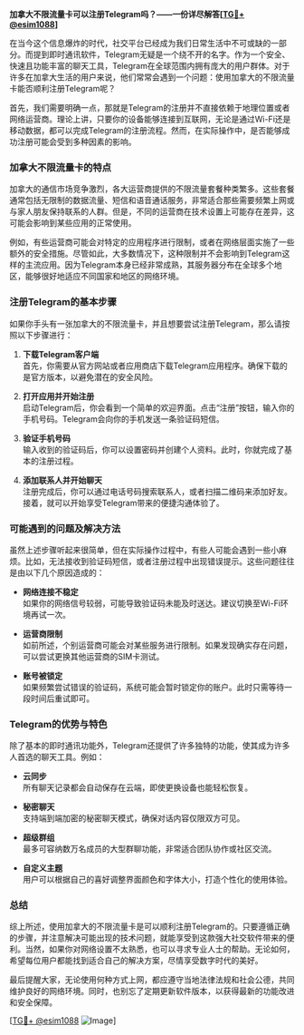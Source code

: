 **加拿大不限流量卡可以注册Telegram吗？——一份详尽解答[[TG💪+ @esim1088](https://t.me/s/esim1088)]**

在当今这个信息爆炸的时代，社交平台已经成为我们日常生活中不可或缺的一部分。而提到即时通讯软件，Telegram无疑是一个绕不开的名字。作为一个安全、快速且功能丰富的聊天工具，Telegram在全球范围内拥有庞大的用户群体。对于许多在加拿大生活的用户来说，他们常常会遇到一个问题：使用加拿大的不限流量卡能否顺利注册Telegram呢？

首先，我们需要明确一点，那就是Telegram的注册并不直接依赖于地理位置或者网络运营商。理论上讲，只要你的设备能够连接到互联网，无论是通过Wi-Fi还是移动数据，都可以完成Telegram的注册流程。然而，在实际操作中，是否能够成功注册可能会受到多种因素的影响。

### 加拿大不限流量卡的特点

加拿大的通信市场竞争激烈，各大运营商提供的不限流量套餐种类繁多。这些套餐通常包括无限制的数据流量、短信和语音通话服务，非常适合那些需要频繁上网或与家人朋友保持联系的人群。但是，不同的运营商在技术设置上可能存在差异，这可能会影响到某些应用的正常使用。

例如，有些运营商可能会对特定的应用程序进行限制，或者在网络层面实施了一些额外的安全措施。尽管如此，大多数情况下，这种限制并不会影响到Telegram这样的主流应用。因为Telegram本身已经非常成熟，其服务器分布在全球多个地区，能够很好地适应不同国家和地区的网络环境。

### 注册Telegram的基本步骤

如果你手头有一张加拿大的不限流量卡，并且想要尝试注册Telegram，那么请按照以下步骤进行：

1. **下载Telegram客户端**  
   首先，你需要从官方网站或者应用商店下载Telegram应用程序。确保下载的是官方版本，以避免潜在的安全风险。

2. **打开应用并开始注册**  
   启动Telegram后，你会看到一个简单的欢迎界面。点击“注册”按钮，输入你的手机号码。Telegram会向你的手机发送一条验证码短信。

3. **验证手机号码**  
   输入收到的验证码后，你可以设置密码并创建个人资料。此时，你就完成了基本的注册过程。

4. **添加联系人并开始聊天**  
   注册完成后，你可以通过电话号码搜索联系人，或者扫描二维码来添加好友。接着，就可以开始享受Telegram带来的便捷沟通体验了。

### 可能遇到的问题及解决方法

虽然上述步骤听起来很简单，但在实际操作过程中，有些人可能会遇到一些小麻烦。比如，无法接收到验证码短信，或者注册过程中出现错误提示。这些问题往往是由以下几个原因造成的：

- **网络连接不稳定**  
  如果你的网络信号较弱，可能导致验证码未能及时送达。建议切换至Wi-Fi环境再试一次。

- **运营商限制**  
  如前所述，个别运营商可能会对某些服务进行限制。如果发现确实存在问题，可以尝试更换其他运营商的SIM卡测试。

- **账号被锁定**  
  如果频繁尝试错误的验证码，系统可能会暂时锁定你的账户。此时只需等待一段时间后重试即可。

### Telegram的优势与特色

除了基本的即时通讯功能外，Telegram还提供了许多独特的功能，使其成为许多人首选的聊天工具。例如：

- **云同步**  
  所有聊天记录都会自动保存在云端，即使更换设备也能轻松恢复。

- **秘密聊天**  
  支持端到端加密的秘密聊天模式，确保对话内容仅限双方可见。

- **超级群组**  
  最多可容纳数万名成员的大型群聊功能，非常适合团队协作或社区交流。

- **自定义主题**  
  用户可以根据自己的喜好调整界面颜色和字体大小，打造个性化的使用体验。

### 总结

综上所述，使用加拿大的不限流量卡是可以顺利注册Telegram的。只要遵循正确的步骤，并注意解决可能出现的技术问题，就能享受到这款强大社交软件带来的便利。当然，如果你对网络设置不太熟悉，也可以寻求专业人士的帮助。无论如何，希望每位用户都能找到适合自己的解决方案，尽情享受数字时代的美好。

最后提醒大家，无论使用何种方式上网，都应遵守当地法律法规和社会公德，共同维护良好的网络环境。同时，也别忘了定期更新软件版本，以获得最新的功能改进和安全保障。

[[TG💪+ @esim1088](https://t.me/s/esim1088) ![Image](https://i.postimg.cc/4NQfJmqS/Snipaste-2025-05-13-00-14-12.png)]